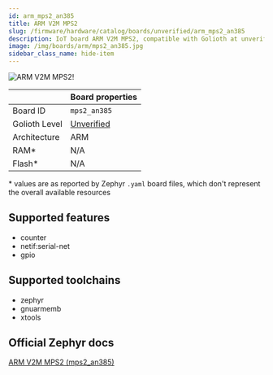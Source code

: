 ```yaml
---
id: arm_mps2_an385
title: ARM V2M MPS2
slug: /firmware/hardware/catalog/boards/unverified/arm_mps2_an385
description: IoT board ARM V2M MPS2, compatible with Golioth at unverified level.
image: /img/boards/arm/mps2_an385.jpg
sidebar_class_name: hide-item
---
```


[//]: # (This is an auto-generated file, do not edit! Changes to it will be lost upon re-generation)

![ARM V2M MPS2!](/img/boards/arm/mps2_an385.jpg "ARM V2M MPS2")

|                | Board properties     |
| -------------  | -------------------- |
| Board ID       | `mps2_an385` |
| Golioth Level  | [Unverified](/firmware/hardware#unverified-boards) |
| Architecture   | ARM |
| RAM*           | N/A |
| Flash*         | N/A |

\* values are as reported by Zephyr `.yaml` board files, which don't represent the overall available resources



## Supported features

* counter
* netif:serial-net
* gpio

## Supported toolchains

* zephyr
* gnuarmemb
* xtools

## Official Zephyr docs

[ARM V2M MPS2 (mps2_an385)](https://docs.zephyrproject.org/3.6.0/boards/arm/mps2_an385/doc/index.html)
